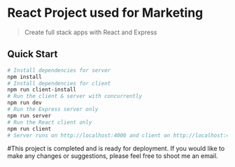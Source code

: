 # React Project used for Marketing

> Create full stack apps with React and Express
## Quick Start

``` bash
# Install dependencies for server
npm install
# Install dependencies for client
npm run client-install
# Run the client & server with concurrently
npm run dev
# Run the Express server only
npm run server
# Run the React client only
npm run client
# Server runs on http://localhost:4000 and client on http://localhost:4000
```
#This project is completed and is ready for deployment. If you would like to make any changes or suggestions, please feel free to shoot me an email.